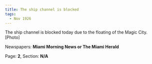 ```yaml
---  
title: The ship channel is blocked  
tags:  
  - Nov 1926  
---  
```

  
The ship channel is blocked today due to the floating of the Magic City. [Photo]  
  
Newspapers: **Miami Morning News or The Miami Herald**  
  
Page: **2**, Section: **N/A** 
